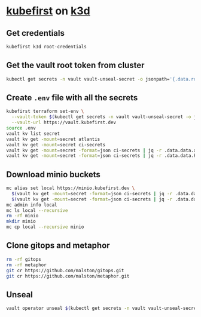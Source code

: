 # [kubefirst](https://docs.kubefirst.io/k3d/quick-start/install) on [k3d](https://k3d.io/)

## Get credentials

  ```sh
  kubefirst k3d root-credentials
  ```

## Get the vault root token from cluster

  ```sh
  kubectl get secrets -n vault vault-unseal-secret -o jsonpath='{.data.root-token}' | base64 -d
  ```

## Create `.env` file with all the secrets

  ```sh
  kubefirst terraform set-env \
    --vault-token $(kubectl get secrets -n vault vault-unseal-secret -o jsonpath='{.data.root-token}' | base64 -d) \
    --vault-url https://vault.kubefirst.dev
  source .env
  vault kv list secret
  vault kv get -mount=secret atlantis
  vault kv get -mount=secret ci-secrets
  vault kv get -mount=secret -format=json ci-secrets | jq -r .data.data.accesskey
  vault kv get -mount=secret -format=json ci-secrets | jq -r .data.data.PERSONAL_ACCESS_TOKEN
  ```

## Download minio buckets

  ```sh
  mc alias set local https://minio.kubefirst.dev \
    $(vault kv get -mount=secret -format=json ci-secrets | jq -r .data.data.accesskey) \
    $(vault kv get -mount=secret -format=json ci-secrets | jq -r .data.data.secretkey)
  mc admin info local
  mc ls local --recursive
  rm -rf minio
  mkdir minio
  mc cp local --recursive minio
  ```

## Clone gitops and metaphor

  ```sh
  rm -rf gitops
  rm -rf metaphor
  git cr https://github.com/malston/gitops.git
  git cr https://github.com/malston/metaphor.git
  ```
  
## Unseal

  ```sh
  vault operator unseal $(kubectl get secrets -n vault vault-unseal-secret -o jsonpath='{.data.root-token}')
  ```
